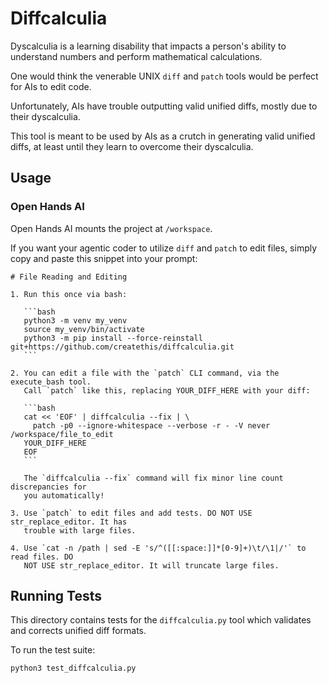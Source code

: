 # Diffcalculia

Dyscalculia is a learning disability that impacts a person's ability to understand numbers and perform mathematical calculations.

One would think the venerable UNIX `diff` and `patch` tools would be perfect for AIs to edit code.

Unfortunately, AIs have trouble outputting valid unified diffs, mostly due to their dyscalculia.

This tool is meant to be used by AIs as a crutch in generating valid unified diffs, at least until they learn to overcome their dyscalculia.


## Usage

### Open Hands AI

Open Hands AI mounts the project at `/workspace`.

If you want your agentic coder to utilize `diff` and `patch` to edit files, simply copy and paste this snippet into your prompt:

````
# File Reading and Editing

1. Run this once via bash:

   ```bash
   python3 -m venv my_venv
   source my_venv/bin/activate
   python3 -m pip install --force-reinstall git+https://github.com/createthis/diffcalculia.git
   ```

2. You can edit a file with the `patch` CLI command, via the execute_bash tool.
   Call `patch` like this, replacing YOUR_DIFF_HERE with your diff:

   ```bash
   cat << 'EOF' | diffcalculia --fix | \
     patch -p0 --ignore-whitespace --verbose -r - -V never /workspace/file_to_edit
   YOUR_DIFF_HERE
   EOF
   ```
   
   The `diffcalculia --fix` command will fix minor line count discrepancies for 
   you automatically!

3. Use `patch` to edit files and add tests. DO NOT USE str_replace_editor. It has
   trouble with large files.

4. Use `cat -n /path | sed -E 's/^([[:space:]]*[0-9]+)\t/\1|/'` to read files. DO 
   NOT USE str_replace_editor. It will truncate large files.
````

## Running Tests

This directory contains tests for the `diffcalculia.py` tool which validates and corrects unified diff formats.

To run the test suite:

```bash
python3 test_diffcalculia.py
```
